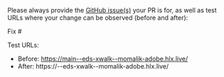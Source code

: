 Please always provide the [GitHub issue(s)](../issues) your PR is for, as well as test URLs where your change can be observed (before and after):

Fix #<gh-issue-id>

Test URLs:
- Before: https://main--eds-xwalk--momalik-adobe.hlx.live/
- After: https://<branch>--eds-xwalk--momalik-adobe.hlx.live/
